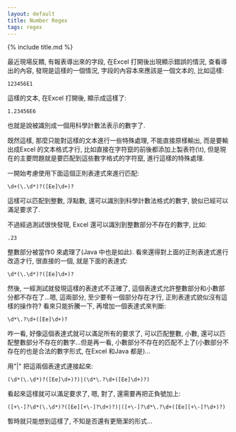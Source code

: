 ```yaml
---
layout: default
title: Number Regex
tags: regex
---
```


{% include title.md %}

最近現場反饋, 有報表導出來的字段, 在Excel 打開後出現顯示錯誤的情況, 查看導出的內容, 發現是這樣的一個情況, 字段的內容本來應該是一個文本的, 比如這樣:

    123456E1

這樣的文本, 在Excel 打開後, 顯示成這樣了:

    1.23456E6

也就是說被識別成一個用科學計數法表示的數字了.

既然這樣, 那麼只能對這樣的文本進行一些特殊處理, 不能直接原樣輸出, 而是要輸出成Excel 的文本格式才行, 比如直接在字符竄的前後都添加上製表符(\t), 但是現在的主要問題就是要匹配到這些數字格式的字符竄, 進行這樣的特殊處理.

一開始考慮使用下面這個正則表達式來進行匹配:

    \d+(\.\d*)?([Ee]\d+)?

這樣可以匹配到整數, 浮點數, 還可以識別到科學計數法格式的數字, 貌似已經可以滿足要求了.

不過經過測試很快發現, Excel 還可以識別到整數部分不存在的數字, 比如:

    .23

整數部分被當作0 來處理了(Java 中也是如此). 看來還得對上面的正則表達式進行改造才行, 很直接的一個, 就是下面的表達式:

    \d*(\.\d*)?([Ee]\d+)?

然後, 一經測試就發現這樣的表達式不正確了, 這個表達式允許整數部分和小數部分都不存在了...嗯, 這兩部分, 至少要有一個部分存在才行, 正則表達式貌似沒有這樣的操作符? 看來只能折騰一下, 再增加一個表達式來判斷:

    \d*\.?\d+([Ee]\d+)?

咋一看, 好像這個表達式就可以滿足所有的要求了, 可以匹配整數, 小數, 還可以匹配整數部分不存在的數字...但是再一看, 小數部分不存在的匹配不上了(小數部分不存在的也是合法的數字形式, 在Excel 和Java 都是)...

用"|" 把這兩個表達式連接起來:

    (\d*(\.\d*)?([Ee]\d+)?)|(\d*\.?\d+([Ee]\d+)?)

看起來這樣就可以滿足要求了, 嗯, 對了, 還需要再把正負號加上:

    ([+\-]?\d*(\.\d*)?([Ee][+\-]?\d+)?)|([+\-]?\d*\.?\d+([Ee][+\-]?\d+)?)

暫時就只能想到這樣了, 不知是否還有更簡潔的形式...
